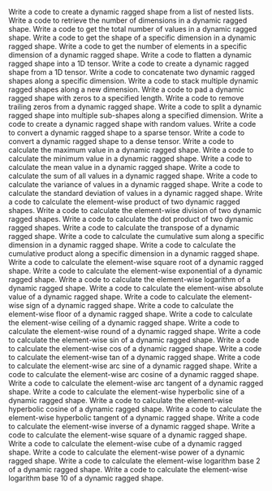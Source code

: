 Write a code to create a dynamic ragged shape from a list of nested lists.
Write a code to retrieve the number of dimensions in a dynamic ragged shape.
Write a code to get the total number of values in a dynamic ragged shape.
Write a code to get the shape of a specific dimension in a dynamic ragged shape.
Write a code to get the number of elements in a specific dimension of a dynamic ragged shape.
Write a code to flatten a dynamic ragged shape into a 1D tensor.
Write a code to create a dynamic ragged shape from a 1D tensor.
Write a code to concatenate two dynamic ragged shapes along a specific dimension.
Write a code to stack multiple dynamic ragged shapes along a new dimension.
Write a code to pad a dynamic ragged shape with zeros to a specified length.
Write a code to remove trailing zeros from a dynamic ragged shape.
Write a code to split a dynamic ragged shape into multiple sub-shapes along a specified dimension.
Write a code to create a dynamic ragged shape with random values.
Write a code to convert a dynamic ragged shape to a sparse tensor.
Write a code to convert a dynamic ragged shape to a dense tensor.
Write a code to calculate the maximum value in a dynamic ragged shape.
Write a code to calculate the minimum value in a dynamic ragged shape.
Write a code to calculate the mean value in a dynamic ragged shape.
Write a code to calculate the sum of all values in a dynamic ragged shape.
Write a code to calculate the variance of values in a dynamic ragged shape.
Write a code to calculate the standard deviation of values in a dynamic ragged shape.
Write a code to calculate the element-wise product of two dynamic ragged shapes.
Write a code to calculate the element-wise division of two dynamic ragged shapes.
Write a code to calculate the dot product of two dynamic ragged shapes.
Write a code to calculate the transpose of a dynamic ragged shape.
Write a code to calculate the cumulative sum along a specific dimension in a dynamic ragged shape.
Write a code to calculate the cumulative product along a specific dimension in a dynamic ragged shape.
Write a code to calculate the element-wise square root of a dynamic ragged shape.
Write a code to calculate the element-wise exponential of a dynamic ragged shape.
Write a code to calculate the element-wise logarithm of a dynamic ragged shape.
Write a code to calculate the element-wise absolute value of a dynamic ragged shape.
Write a code to calculate the element-wise sign of a dynamic ragged shape.
Write a code to calculate the element-wise floor of a dynamic ragged shape.
Write a code to calculate the element-wise ceiling of a dynamic ragged shape.
Write a code to calculate the element-wise round of a dynamic ragged shape.
Write a code to calculate the element-wise sin of a dynamic ragged shape.
Write a code to calculate the element-wise cos of a dynamic ragged shape.
Write a code to calculate the element-wise tan of a dynamic ragged shape.
Write a code to calculate the element-wise arc sine of a dynamic ragged shape.
Write a code to calculate the element-wise arc cosine of a dynamic ragged shape.
Write a code to calculate the element-wise arc tangent of a dynamic ragged shape.
Write a code to calculate the element-wise hyperbolic sine of a dynamic ragged shape.
Write a code to calculate the element-wise hyperbolic cosine of a dynamic ragged shape.
Write a code to calculate the element-wise hyperbolic tangent of a dynamic ragged shape.
Write a code to calculate the element-wise inverse of a dynamic ragged shape.
Write a code to calculate the element-wise square of a dynamic ragged shape.
Write a code to calculate the element-wise cube of a dynamic ragged shape.
Write a code to calculate the element-wise power of a dynamic ragged shape.
Write a code to calculate the element-wise logarithm base 2 of a dynamic ragged shape.
Write a code to calculate the element-wise logarithm base 10 of a dynamic ragged shape.